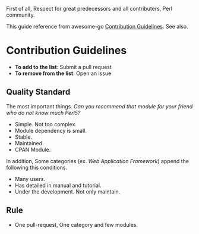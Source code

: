 First of all, Respect for great predecessors and all contributers, Perl community.

This guide reference from awesome-go [Contribution Guidelines](https://github.com/avelino/awesome-go/blob/master/CONTRIBUTING.md). See also.

# Contribution Guidelines

* **To add to the list**: Submit a pull request
* **To remove from the list**: Open an issue

## Quality Standard

The most important things.
*Can you recommend that module for your friend who do not know much Perl5?*

* Simple. Not too complex.
* Module dependency is small.
* Stable.
* Maintained.
* CPAN Module.

In addition, Some categories (ex. *Web Application Framework*) append the following this conditions.

* Many users.
* Has detailed in manual and tutorial.
* Under the development. Not only maintain.

## Rule

* One pull-request, One category and few modules.